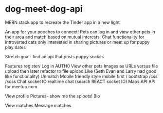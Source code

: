 # dog-meet-dog-api
MERN stack app to recreate the Tinder app in a new light

An app for your pooches to connect! Pets can log in and view other pets in their area and match based on mutual interests. Chat functionality for introverted cats only interested in sharing pictures or meet up for puppy play dates 

Stretch goal- find an api that posts puppy socials 

Features
register/ Log in AUTH0 
View other pets 
Images as URLs versus file upload then later refactor to file upload 
Like (Seth Evan and Larry had good like functionality) 
Unmatch
Mobile friendly style mobile first / bootstrap /css /scss 
Chat socket IO realtime chat (search REACT socket IO) 
Maps API 
API for meetup.com

View profile
Pictures- show me the sploots! 
Bio


View matches 
Message matches 
